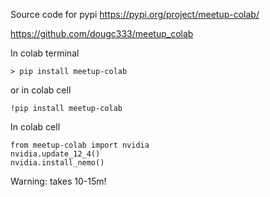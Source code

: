 Source code for pypi https://pypi.org/project/meetup-colab/

https://github.com/dougc333/meetup_colab

In colab terminal 
```
> pip install meetup-colab
```
or in colab cell
```
!pip install meetup-colab
```

In colab cell

```
from meetup-colab import nvidia
nvidia.update_12_4()
nvidia.install_nemo()
```

Warning: takes 10-15m! 
